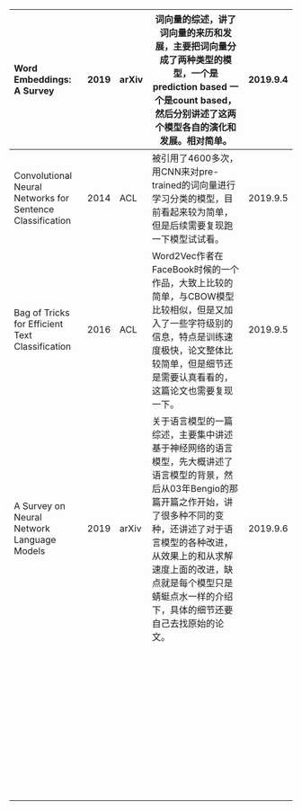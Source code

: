 | Word Embeddings: A Survey                                 | 2019 | arXiv | 词向量的综述，讲了词向量的来历和发展，主要把词向量分成了两种类型的模型，一个是prediction based 一个是count based，然后分别讲述了这两个模型各自的演化和发展。相对简单。 | 2019.9.4 |
| :-------------------------------------------------------- | ---- | ----- | ------------------------------------------------------------ | -------- |
| Convolutional Neural Networks for Sentence Classification | 2014 | ACL   | 被引用了4600多次，用CNN来对pre-trained的词向量进行学习分类的模型，目前看起来较为简单，但是后续需要复现跑一下模型试试看。 | 2019.9.5 |
| Bag of Tricks for Efficient Text Classification           | 2016 | ACL   | Word2Vec作者在FaceBook时候的一个作品，大致上比较的简单，与CBOW模型比较相似，但是又加入了一些字符级别的信息，特点是训练速度极快，论文整体比较简单，但是细节还是需要认真看看的，这篇论文也需要复现一下。 | 2019.9.5 |
| A Survey on Neural Network Language Models                | 2019 | arXiv | 关于语言模型的一篇综述，主要集中讲述基于神经网络的语言模型，先大概讲述了语言模型的背景，然后从03年Bengio的那篇开篇之作开始，讲了很多种不同的变种，还讲述了对于语言模型的各种改进，从效果上的和从求解速度上面的改进，缺点就是每个模型只是蜻蜓点水一样的介绍下，具体的细节还要自己去找原始的论文。 | 2019.9.6 |
|                                                           |      |       |                                                              |          |
|                                                           |      |       |                                                              |          |
|                                                           |      |       |                                                              |          |
|                                                           |      |       |                                                              |          |
|                                                           |      |       |                                                              |          |
|                                                           |      |       |                                                              |          |
|                                                           |      |       |                                                              |          |
|                                                           |      |       |                                                              |          |
|                                                           |      |       |                                                              |          |
|                                                           |      |       |                                                              |          |
|                                                           |      |       |                                                              |          |
|                                                           |      |       |                                                              |          |
|                                                           |      |       |                                                              |          |
|                                                           |      |       |                                                              |          |
|                                                           |      |       |                                                              |          |
|                                                           |      |       |                                                              |          |
|                                                           |      |       |                                                              |          |
|                                                           |      |       |                                                              |          |
|                                                           |      |       |                                                              |          |
|                                                           |      |       |                                                              |          |
|                                                           |      |       |                                                              |          |
|                                                           |      |       |                                                              |          |
|                                                           |      |       |                                                              |          |
|                                                           |      |       |                                                              |          |
|                                                           |      |       |                                                              |          |
|                                                           |      |       |                                                              |          |
|                                                           |      |       |                                                              |          |
|                                                           |      |       |                                                              |          |
|                                                           |      |       |                                                              |          |
|                                                           |      |       |                                                              |          |
|                                                           |      |       |                                                              |          |
|                                                           |      |       |                                                              |          |
|                                                           |      |       |                                                              |          |
|                                                           |      |       |                                                              |          |
|                                                           |      |       |                                                              |          |
|                                                           |      |       |                                                              |          |
|                                                           |      |       |                                                              |          |
|                                                           |      |       |                                                              |          |
|                                                           |      |       |                                                              |          |
|                                                           |      |       |                                                              |          |
|                                                           |      |       |                                                              |          |
|                                                           |      |       |                                                              |          |
|                                                           |      |       |                                                              |          |
|                                                           |      |       |                                                              |          |
|                                                           |      |       |                                                              |          |
|                                                           |      |       |                                                              |          |

